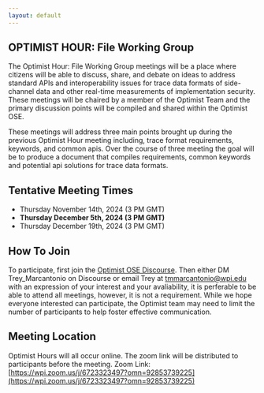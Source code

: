 ```yaml
---
layout: default
---
```


## OPTIMIST HOUR: File Working Group

The Optimist Hour: File Working Group meetings will be a place where citizens will be able to discuss, share, and debate on ideas to address standard APIs and interoperability issues for trace data formats of side-channel data and other real-time measurements of implementation security. These meetings will be chaired by a member of the Optimist Team and the primary discussion points will be compiled and shared within the Optimist OSE.

These meetings will address three main points brought up during the previous Optimist Hour meeting including, trace format requirements, keywords, and common apis. Over the course of three meeting the goal will be to produce a document that compiles requirements, common keywords and potential api solutions for trace data formats. 

## Tentative Meeting Times

* Thursday November 14th, 2024 (3 PM GMT)
* **Thursday December 5th, 2024 (3 PM GMT)**
* Thursday December 19th, 2024 (3 PM GMT)

## How To Join

To participate, first join the [Optimist OSE Discourse](https://discourse.optimist-ose.org). Then either DM Trey_Marcantonio on Discourse or email Trey at tmmarcantonio@wpi.edu with an expression of your interest and your avaliability, it is perferable to be able to attend all meetings, however, it is not a requirement. While we hope everyone interested can participate, the Optimist team may need to limit the number of participants to help foster effective communication.

## Meeting Location
Optimist Hours will all occur online. The zoom link will be distributed to participants before the meeting. 
Zoom Link: [https://wpi.zoom.us/j/6723323497?omn=92853739225](https://wpi.zoom.us/j/6723323497?omn=92853739225)
